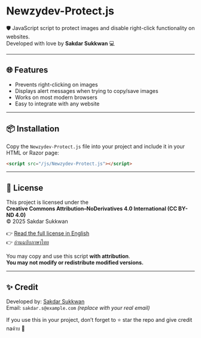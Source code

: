 # Newzydev-Protect.js

🛡️ JavaScript script to protect images and disable right-click functionality on websites.  
Developed with love by **Sakdar Sukkwan** 💻

---

## 🌐 Features

- Prevents right-clicking on images
- Displays alert messages when trying to copy/save images
- Works on most modern browsers
- Easy to integrate with any website

---

## 📦 Installation

Copy the `Newzydev-Protect.js` file into your project and include it in your HTML or Razor page:

```html
<script src="/js/Newzydev-Protect.js"></script>
```

---

## 📜 License

This project is licensed under the  
**Creative Commons Attribution–NoDerivatives 4.0 International (CC BY-ND 4.0)**  
© 2025 Sakdar Sukkwan

👉 [Read the full license in English](https://creativecommons.org/licenses/by-nd/4.0/legalcode)  
👉 [อ่านฉบับภาษาไทย](https://creativecommons.org/licenses/by-nd/4.0/deed.th)

You may copy and use this script **with attribution**.  
**You may not modify or redistribute modified versions.**

---

## ✨ Credit

Developed by: [Sakdar Sukkwan](https://github.com/newzydev)  
Email: `sakdar.s@example.com` *(replace with your real email)*

If you use this in your project, don’t forget to ⭐ star the repo and give credit naค้าบ 🩷